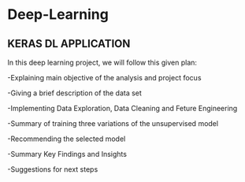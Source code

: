 # Deep-Learning

## KERAS DL APPLICATION
In this deep learning project, we will follow this given plan:

-Explaining main objective of the analysis and project focus

-Giving a brief description of the data set

-Implementing Data Exploration, Data Cleaning and Feture Engineering

-Summary of training three variations of the unsupervised model

-Recommending the selected model

-Summary Key Findings and Insights

-Suggestions for next steps

